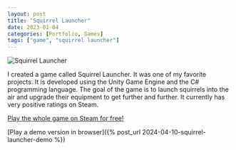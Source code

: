 ```yaml
---
layout: post
title: "Squirrel Launcher"
date: 2023-01-04
categories: [Portfolio, Games]
tags: ["game", "squirrel launcher"]
---
```


![Squirrel Launcher](https://cdn.akamai.steamstatic.com/steam/apps/2254490/header.jpg?t=1704390391)

I created a game called Squirrel Launcher. It was one of my favorite projects. It is developed using the Unity Game Engine and the C# programming language.
The goal of the game is to launch squirrels into the air and upgrade their equipment to get further and further. It currently has very positive ratings on Steam.

[Play the whole game on Steam for free!](https://store.steampowered.com/app/2254490/Squirrel_Launcher/)

[Play a demo version in browser]({% post_url 2024-04-10-squirrel-launcher-demo %})